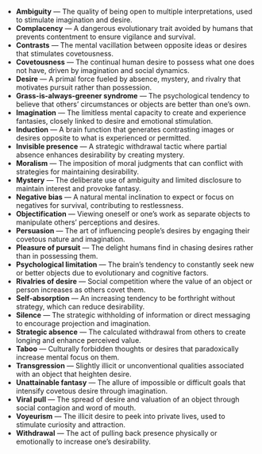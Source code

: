 - **Ambiguity** — The quality of being open to multiple interpretations, used to stimulate imagination and desire.  
- **Complacency** — A dangerous evolutionary trait avoided by humans that prevents contentment to ensure vigilance and survival.  
- **Contrasts** — The mental vacillation between opposite ideas or desires that stimulates covetousness.  
- **Covetousness** — The continual human desire to possess what one does not have, driven by imagination and social dynamics.  
- **Desire** — A primal force fueled by absence, mystery, and rivalry that motivates pursuit rather than possession.  
- **Grass-is-always-greener syndrome** — The psychological tendency to believe that others’ circumstances or objects are better than one’s own.  
- **Imagination** — The limitless mental capacity to create and experience fantasies, closely linked to desire and emotional stimulation.  
- **Induction** — A brain function that generates contrasting images or desires opposite to what is experienced or permitted.  
- **Invisible presence** — A strategic withdrawal tactic where partial absence enhances desirability by creating mystery.  
- **Moralism** — The imposition of moral judgments that can conflict with strategies for maintaining desirability.  
- **Mystery** — The deliberate use of ambiguity and limited disclosure to maintain interest and provoke fantasy.  
- **Negative bias** — A natural mental inclination to expect or focus on negatives for survival, contributing to restlessness.  
- **Objectification** — Viewing oneself or one’s work as separate objects to manipulate others’ perceptions and desires.  
- **Persuasion** — The art of influencing people’s desires by engaging their covetous nature and imagination.  
- **Pleasure of pursuit** — The delight humans find in chasing desires rather than in possessing them.  
- **Psychological limitation** — The brain’s tendency to constantly seek new or better objects due to evolutionary and cognitive factors.  
- **Rivalries of desire** — Social competition where the value of an object or person increases as others covet them.  
- **Self-absorption** — An increasing tendency to be forthright without strategy, which can reduce desirability.  
- **Silence** — The strategic withholding of information or direct messaging to encourage projection and imagination.  
- **Strategic absence** — The calculated withdrawal from others to create longing and enhance perceived value.  
- **Taboo** — Culturally forbidden thoughts or desires that paradoxically increase mental focus on them.  
- **Transgression** — Slightly illicit or unconventional qualities associated with an object that heighten desire.  
- **Unattainable fantasy** — The allure of impossible or difficult goals that intensify covetous desire through imagination.  
- **Viral pull** — The spread of desire and valuation of an object through social contagion and word of mouth.  
- **Voyeurism** — The illicit desire to peek into private lives, used to stimulate curiosity and attraction.  
- **Withdrawal** — The act of pulling back presence physically or emotionally to increase one’s desirability.
